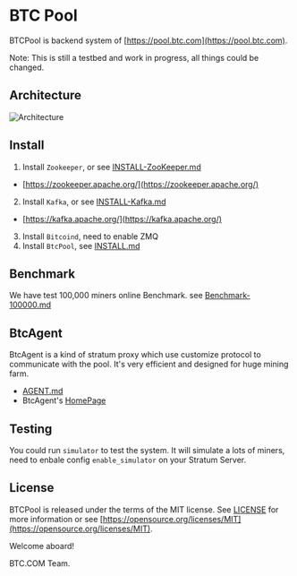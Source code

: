 BTC Pool
==================

BTCPool is backend system of [https://pool.btc.com](https://pool.btc.com).

Note: This is still a testbed and work in progress, all things could be changed.

## Architecture

![Architecture](docs/btcpool.png)

## Install

1. Install `Zookeeper`, or see [INSTALL-ZooKeeper.md](docs/INSTALL-ZooKeeper.md)
  * [https://zookeeper.apache.org/](https://zookeeper.apache.org/)
2. Install `Kafka`, or see [INSTALL-Kafka.md](docs/INSTALL-Kafka.md)
  * [https://kafka.apache.org/](https://kafka.apache.org/)
3. Install `Bitcoind`, need to enable ZMQ
4. Install `BtcPool`, see [INSTALL.md](INSTALL.md)

## Benchmark

We have test 100,000 miners online Benchmark. see [Benchmark-100000.md](docs/Benchmark-100000.md)

## BtcAgent

BtcAgent is a kind of stratum proxy which use customize protocol to communicate with the pool. It's very efficient and designed for huge mining farm.

* [AGENT.md](docs/AGENT.md)
* BtcAgent's [HomePage](https://github.com/btccom/btcagent)

## Testing

You could run `simulator` to test the system. It will simulate a lots of miners, need to enbale config `enable_simulator` on your Stratum Server.

## License
BTCPool is released under the terms of the MIT license. See [LICENSE](LICENSE) for more information or see [https://opensource.org/licenses/MIT](https://opensource.org/licenses/MIT).


Welcome aboard!

BTC.COM Team.
